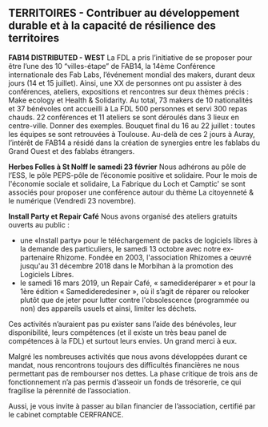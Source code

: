 ## TERRITOIRES - Contribuer au développement durable et à la capacité de résilience des territoires

**FAB14 DISTRIBUTED - WEST**
La FDL a pris l’initiative de se proposer pour être l’une des 10 “villes-étape” de FAB14, la 14ème Conférence internationale des Fab Labs, l’événement mondial des makers, durant deux jours (14 et 15 juillet). Ainsi, une XX de personnes ont pu assister à des conférences, ateliers, expositions et rencontres sur deux thèmes précis : Make ecology et Health & Solidarity.
Au total, 73 makers de 10 nationalités et 37 bénévoles ont accueilli à La FDL 500 personnes et servi 300 repas chauds. 22 conférences et 11 ateliers se sont déroulés dans 3 lieux en centre-ville.  Donner des exemples.
Bouquet final du 16 au 22 juillet : toutes les équipes se sont retrouvées à Toulouse. Au-delà de ces 2 jours à Auray, l’intérêt de FAB14 a résidé dans la création de synergies entre les fablabs du Grand Ouest et des fablabs étrangers.

**Herbes Folles à St Nolff le samedi 23 février**
Nous adhérons au pôle de l’ESS, le pôle PEPS-pôle de l’économie positive et solidaire. Pour le mois de l'économie sociale et solidaire, La Fabrique du Loch et Camptic' se sont associés pour proposer une conférence autour du thème La citoyenneté & le numérique (Vendredi 23 novembre).

**Install Party et Repair Café**
Nous avons organisé des ateliers gratuits ouverts au public :

- une «Install party» pour le téléchargement de packs de logiciels libres à la demande des particuliers, le samedi 13 octobre avec notre ex-partenaire Rhizome. Fondée en 2003, l'association Rhizomes a œuvré jusqu'au 31 décembre 2018 dans le Morbihan à la promotion des Logiciels Libres.
- le samedi 16 mars 2019, un Repair Café, « samedideréparer » et pour la 1ère édition « Samedideredesiner », où il s’agit de réparer ou relooker plutôt que de jeter pour lutter contre l'obsolescence (programmée ou non) des appareils usuels et ainsi, limiter les déchets.

Ces activités n’auraient pas pu exister sans l’aide des bénévoles, leur disponibilité, leurs compétences (et il existe un très beau panel de compétences à la FDL) et surtout leurs envies. Un grand merci à eux.

Malgré les nombreuses activités que nous avons développées durant ce mandat, nous rencontrons toujours des difficultés financières ne nous permettant pas de rembourser nos dettes. La phase critique de trois ans de fonctionnement n’a pas permis d’asseoir un fonds de trésorerie, ce qui fragilise la pérennité de l’association.

Aussi, je vous invite à passer au bilan financier de l’association, certifié par le cabinet comptable CERFRANCE.

